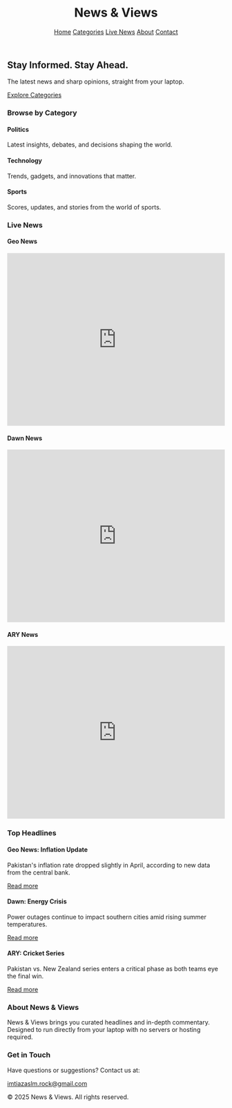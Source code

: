 <!DOCTYPE html>
<html lang="en">
<head>
  <meta charset="UTF-8" />
  <meta name="viewport" content="width=device-width, initial-scale=1.0" />
  <title>News & Views</title>
  <script src="https://cdn.tailwindcss.com"></script>
</head>
<body class="bg-gray-900 text-white font-sans">

  <!-- Header -->
  <header class="bg-black bg-opacity-70 p-6 shadow-lg">
    <div class="container mx-auto flex justify-between items-center">
      <h1 class="text-3xl font-bold text-white">News & Views</h1>
      <nav>
        <a href="#home" class="mx-4 hover:text-blue-400">Home</a>
        <a href="#categories" class="mx-4 hover:text-blue-400">Categories</a>
        <a href="#live-news" class="mx-4 hover:text-blue-400">Live News</a>
        <a href="#about" class="mx-4 hover:text-blue-400">About</a>
        <a href="#contact" class="mx-4 hover:text-blue-400">Contact</a>
      </nav>
    </div>
  </header>

  <!-- Hero Section -->
  <section id="home" class="bg-cover bg-center h-screen flex items-center justify-center" style="background-image: url('https://images.unsplash.com/photo-1509021436665-8f07dbf5bf1d');">
    <div class="bg-black bg-opacity-60 p-10 rounded-xl text-center max-w-xl backdrop-blur-md">
      <h2 class="text-4xl font-bold mb-4">Stay Informed. Stay Ahead.</h2>
      <p class="text-lg mb-6">The latest news and sharp opinions, straight from your laptop.</p>
      <a href="#categories" class="bg-blue-600 hover:bg-blue-700 px-6 py-3 rounded-full transition">Explore Categories</a>
    </div>
  </section>

  <!-- Categories Section -->
  <section id="categories" class="py-16 px-6 bg-gray-950">
    <div class="max-w-6xl mx-auto text-center">
      <h3 class="text-3xl font-bold mb-10 text-white">Browse by Category</h3>
      <div class="grid grid-cols-1 md:grid-cols-3 gap-8">
        <div class="bg-gray-800 rounded-xl p-6 hover:scale-105 transition cursor-pointer shadow-lg">
          <h4 class="text-xl font-semibold text-blue-400 mb-2">Politics</h4>
          <p class="text-gray-300">Latest insights, debates, and decisions shaping the world.</p>
        </div>
        <div class="bg-gray-800 rounded-xl p-6 hover:scale-105 transition cursor-pointer shadow-lg">
          <h4 class="text-xl font-semibold text-green-400 mb-2">Technology</h4>
          <p class="text-gray-300">Trends, gadgets, and innovations that matter.</p>
        </div>
        <div class="bg-gray-800 rounded-xl p-6 hover:scale-105 transition cursor-pointer shadow-lg">
          <h4 class="text-xl font-semibold text-yellow-400 mb-2">Sports</h4>
          <p class="text-gray-300">Scores, updates, and stories from the world of sports.</p>
        </div>
      </div>
    </div>
  </section>

  <!-- Live News Section -->
  <section id="live-news" class="py-16 px-6 bg-gray-900">
    <div class="max-w-6xl mx-auto text-center">
      <h3 class="text-3xl font-bold mb-10 text-white">Live News</h3>
      <!-- Geo News -->
      <div class="mb-8">
        <h4 class="text-xl font-semibold text-blue-400 mb-2">Geo News</h4>
        <iframe width="100%" height="400" src="https://www.youtube.com/embed/live_stream?channel=UCt4atlExw8aj3Bm79nv1fig" frameborder="0" allowfullscreen></iframe>
      </div>
      <!-- Dawn News -->
      <div class="mb-8">
        <h4 class="text-xl font-semibold text-green-400 mb-2">Dawn News</h4>
        <iframe width="100%" height="400" src="https://www.youtube.com/embed/live_stream?channel=UC9vLdyHatOhRrCwQXqzGC2g" frameborder="0" allowfullscreen></iframe>
      </div>
      <!-- ARY News -->
      <div>
        <h4 class="text-xl font-semibold text-yellow-400 mb-2">ARY News</h4>
        <iframe width="100%" height="400" src="https://www.youtube.com/embed/live_stream?channel=UCMmpLL2ucRHAXbNHiCPyIyg" frameborder="0" allowfullscreen></iframe>
      </div>
    </div>
  </section>

  <!-- Featured News Section -->
  <section id="featured-news" class="py-16 px-6 bg-gray-950">
    <div class="max-w-6xl mx-auto">
      <h3 class="text-3xl font-bold mb-10 text-center text-white">Top Headlines</h3>
      <div class="grid md:grid-cols-3 gap-8">
        <div class="bg-gray-800 p-6 rounded-xl shadow-lg hover:shadow-2xl transition">
          <h4 class="text-xl font-semibold text-blue-400 mb-2">Geo News: Inflation Update</h4>
          <p class="text-gray-300 mb-2">Pakistan's inflation rate dropped slightly in April, according to new data from the central bank.</p>
          <a href="https://www.geo.tv/latest-news" target="_blank" class="text-blue-500 hover:underline">Read more</a>
        </div>
        <div class="bg-gray-800 p-6 rounded-xl shadow-lg hover:shadow-2xl transition">
          <h4 class="text-xl font-semibold text-green-400 mb-2">Dawn: Energy Crisis</h4>
          <p class="text-gray-300 mb-2">Power outages continue to impact southern cities amid rising summer temperatures.</p>
          <a href="https://www.dawn.com/latest-news" target="_blank" class="text-green-500 hover:underline">Read more</a>
        </div>
        <div class="bg-gray-800 p-6 rounded-xl shadow-lg hover:shadow-2xl transition">
          <h4 class="text-xl font-semibold text-yellow-400 mb-2">ARY: Cricket Series</h4>
          <p class="text-gray-300 mb-2">Pakistan vs. New Zealand series enters a critical phase as both teams eye the final win.</p>
          <a href="https://arynews.tv/latest-news/" target="_blank" class="text-yellow-500 hover:underline">Read more</a>
        </div>
      </div>
    </div>
  </section>

  <!-- About Section -->
  <section id="about" class="py-16 px-6 bg-gray-800">
    <div class="max-w-4xl mx-auto text-center">
      <h3 class="text-3xl font-bold mb-4">About News & Views</h3>
      <p class="text-lg text-gray-300">News & Views brings you curated headlines and in-depth commentary. Designed to run directly from your laptop with no servers or hosting required.</p>
    </div>
  </section>

  <!-- Contact Section -->
  <section id="contact" class="py-16 px-6 bg-gray-900">
    <div class="max-w-4xl mx-auto text-center">
      <h3 class="text-3xl font-bold mb-4">Get in Touch</h3>
      <p class="text-gray-400 mb-4">Have questions or suggestions? Contact us at:</p>
      <p class="text-blue-400 font-semibold">
        <a href="mailto:imtiazaslm.rock@gmail.com" class="hover:underline">imtiazaslm.rock@gmail.com</a>
      </p>
    </div>
  </section>

  <!-- Footer -->
  <footer class="bg-black p-4 text-center text-gray-500">
    © 2025 News & Views. All rights reserved.
  </footer>

</body>
</html>
